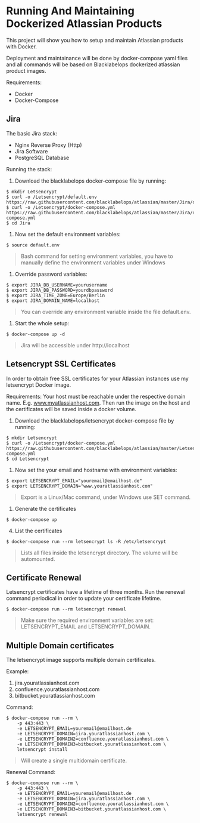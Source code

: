 # Running And Maintaining Dockerized Atlassian Products

This project will show you how to setup and maintain Atlassian products with Docker.

Deployment and maintainance will be done by docker-compose yaml files and all commands will be based on Blacklabelops dockerized atlassian product images.

Requirements:

* Docker
* Docker-Compose

## Jira

The basic Jira stack:

* Nginx Reverse Proxy (Http)
* Jira Software
* PostgreSQL Database

Running the stack:

1. Download the blacklabelops docker-compose file by running:

~~~~
$ mkdir Letsencrypt
$ curl -o /Letsencrypt/default.env https://raw.githubusercontent.com/blacklabelops/atlassian/master/Jira/default.env
$ curl -o /Letsencrypt/docker-compose.yml https://raw.githubusercontent.com/blacklabelops/atlassian/master/Jira/docker-compose.yml
$ cd Jira
~~~~

1. Now set the default environment variables:

~~~~
$ source default.env
~~~~

> Bash command for setting environment variables, you have to manually define the environment variables under Windows

1. Override password variables:

~~~~
$ export JIRA_DB_USERNAME=yourusername
$ export JIRA_DB_PASSWORD=yourdbpassword
$ export JIRA_TIME_ZONE=Europe/Berlin
$ export JIRA_DOMAIN_NAME=localhost
~~~~

> You can override any environment variable inside the file default.env.

1. Start the whole setup:

~~~~
$ docker-compose up -d
~~~~

> Jira will be accessible under http://localhost

## Letsencrypt SSL Certificates

In order to obtain free SSL certificates for your Atlassian instances use my letsencrypt Docker image.

Requirements: Your host must be reachable under the respective domain name. E.g. www.myatlassianhost.com. Then
run the image on the host and the certificates will be saved inside a docker volume.

1. Download the blacklabelops/letsencrypt docker-compose file by running:

~~~~
$ mkdir Letsencrypt
$ curl -o /Letsencrypt/docker-compose.yml https://raw.githubusercontent.com/blacklabelops/atlassian/master/Letsencrypt/docker-compose.yml
$ cd Letsencrypt
~~~~

1. Now set the your email and hostname with environment variables:

~~~~
$ export LETSENCRYPT_EMAIL="youremail@emailhost.de"
$ export LETSENCRYPT_DOMAIN="www.youratlassianhost.com"
~~~~

> Export is a Linux/Mac command, under Windows use SET command.

1. Generate the certificates

~~~~
$ docker-compose up
~~~~

4. List the certificates

~~~~
$ docker-compose run --rm letsencrypt ls -R /etc/letsencrypt
~~~~

> Lists all files inside the letsencrypt directory. The volume will be automounted.

## Certificate Renewal

Letsencrypt certificates have a lifetime of three months. Run the renewal command periodical in order to update your certificate lifetime.

~~~~
$ docker-compose run --rm letsencrypt renewal
~~~~

> Make sure the required environment variables are set: LETSENCRYPT_EMAIL and LETSENCRYPT_DOMAIN.

## Multiple Domain certificates

The letsencrypt image supports multiple domain certificates.

Example:

1. jira.youratlassianhost.com
1. confluence.youratlassianhost.com
1. bitbucket.youratlassianhost.com

Command:

~~~~
$ docker-compose run --rm \
    -p 443:443 \
    -e LETSENCRYPT_EMAIL=youremail@emailhost.de
    -e LETSENCRYPT_DOMAIN=jira.youratlassianhost.com \
    -e LETSENCRYPT_DOMAIN2=confluence.youratlassianhost.com \
    -e LETSENCRYPT_DOMAIN3=bitbucket.youratlassianhost.com \
    letsencrypt install
~~~~

> Will create a single multidomain certificate.

Renewal Command:

~~~~
$ docker-compose run --rm \
    -p 443:443 \
    -e LETSENCRYPT_EMAIL=youremail@emailhost.de
    -e LETSENCRYPT_DOMAIN=jira.youratlassianhost.com \
    -e LETSENCRYPT_DOMAIN2=confluence.youratlassianhost.com \
    -e LETSENCRYPT_DOMAIN3=bitbucket.youratlassianhost.com \
    letsencrypt renewal
~~~~

